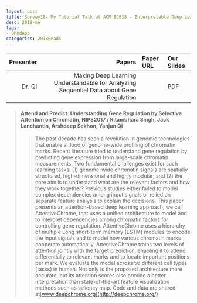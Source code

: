 ```yaml
---
layout: post
title: Survey18- My Tutorial Talk at ACM BCB18 - Interpretable Deep Learning for Genomics
desc: 2018-me
tags:
- 9MedApp
categories: 2018Reads
---
```



| Presenter | Papers | Paper URL| Our Slides |
| -----: | ---------------------------: | :----- | :----- |
| Dr. Qi | Making Deep Learning Understandable for Analyzing Sequential Data about Gene Regulation |         |  [PDF]({{site.baseurl}}/MoreTalksTeam/20180229-deepBio-BCBtutorial.pdf) |

> #### Attend and Predict: Understanding Gene Regulation by Selective Attention on Chromatin, NIPS2017 / Ritambhara Singh, Jack Lanchantin, Arshdeep Sekhon, Yanjun Qi
>> The past decade has seen a revolution in genomic technologies that enable a flood of genome-wide profiling of chromatin marks. Recent literature tried to understand gene regulation by predicting gene expression from large-scale chromatin measurements. Two fundamental challenges exist for such learning tasks: (1) genome-wide chromatin signals are spatially structured, high-dimensional and highly modular; and (2) the core aim is to understand what are the relevant factors and how they work together? Previous studies either failed to model complex dependencies among input signals or relied on separate feature analysis to explain the decisions. This paper presents an attention-based deep learning approach; we call AttentiveChrome, that uses a unified architecture to model and to interpret dependencies among chromatin factors for controlling gene regulation. AttentiveChrome uses a hierarchy of multiple Long short-term memory (LSTM) modules to encode the input signals and to model how various chromatin marks cooperate automatically. AttentiveChrome trains two levels of attention jointly with the target prediction, enabling it to attend differentially to relevant marks and to locate important positions per mark. We evaluate the model across 56 different cell types (tasks) in human. Not only is the proposed architecture more accurate, but its attention scores also provide a better interpretation than state-of-the-art feature visualization methods such as saliency map. 
Code and data are shared at[www.deepchrome.org](http://deepchrome.org/) 